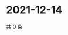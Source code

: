 # 2021-12-14

共 0 条

<!-- BEGIN WEIBO -->
<!-- 最后更新时间 Tue Dec 14 2021 07:00:40 GMT+0800 (China Standard Time) -->

<!-- END WEIBO -->
